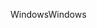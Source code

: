 <span data-ttu-id="815f3-101">Windows</span><span class="sxs-lookup"><span data-stu-id="815f3-101">Windows</span></span>